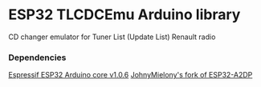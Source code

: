 # ESP32 TLCDCEmu Arduino library
CD changer emulator for Tuner List (Update List) Renault radio

### Dependencies
[Espressif ESP32 Arduino core v1.0.6](https://github.com/espressif/arduino-esp32/releases/tag/1.0.6)
[JohnyMielony's fork of ESP32-A2DP](https://github.com/JohnyMielony/ESP32-A2DP/tree/53d4fad56a46295209059464b5d19f5e7d7cfd56)
